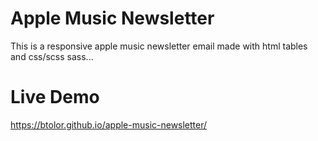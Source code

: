 # Apple Music Newsletter
This is a responsive apple music newsletter email made with html tables and css/scss sass...
# Live Demo
https://btolor.github.io/apple-music-newsletter/
